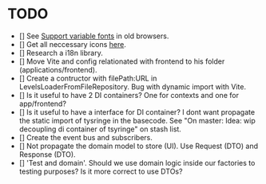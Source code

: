 # TODO

- [] See [Support variable fonts](https://fonts.google.com/selection/embed) in old browsers.
- [] Get all neccessary icons [here](https://react-icons.github.io/react-icons/).
- [] Research a i18n library.
- [] Move Vite and config relationated with frontend to his folder (applications/frontend).
- [] Create a contructor with filePath:URL in LevelsLoaderFromFileRepository. Bug with dynamic import with Vite.
- [] Is it useful to have 2 DI containers? One for contexts and one for app/frontend?
- [] Is it useful to have a interface for DI container? I dont want propagate the static import of tysringe in the basecode. See "On master: Idea: wip decoupling di container of tsyringe" on stash list.
- [] Create the event bus and subscribers.
- [] Not propagate the domain model to store (UI). Use Request (DTO) and Response (DTO).
- [] 'Test and domain'. Should we use domain logic inside our factories to testing purposes? Is it more correct to use DTOs?

